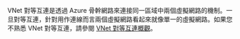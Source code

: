 VNet 對等互連是透過 Azure 骨幹網路來連接同一區域中兩個虛擬網路的機制。一旦對等互連，針對用作連線而言兩個虛擬網路看起來就像單一的虛擬網路。如果您不熟悉 VNet 對等互連，請參閱 [VNet 對等互連概觀](../articles/virtual-network/virtual-network-peering-overview.md)。

<!---HONumber=AcomDC_0928_2016-->